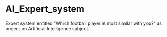 AI_Expert_system
====================

Expert system entitled "Which football player is most similar with you?" as project on Artificial Intelligence subject. 
